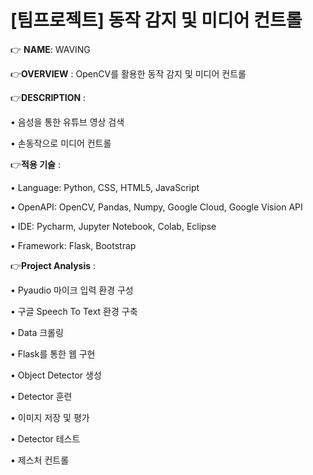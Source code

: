 # [팀프로젝트] **동작 감지 및 미디어 컨트롤** 

:point_right: **NAME**: WAVING

:point_right:**OVERVIEW** : OpenCV를 활용한 동작 감지 및 미디어 컨트롤 

:point_right:**DESCRIPTION** : 

• 음성을 통한 유튜브 영상 검색

• 손동작으로 미디어 컨트롤



:point_right:**적용 기술** : 

• Language: Python, CSS, HTML5, JavaScript

• OpenAPI: OpenCV, Pandas, Numpy, Google Cloud, Google Vision API

• IDE: Pycharm, Jupyter Notebook, Colab, Eclipse

• Framework: Flask, Bootstrap



:point_right:**Project Analysis**  : 

• Pyaudio 마이크 입력 환경 구성

• 구글 Speech To Text 환경 구축

• Data 크롤링

• Flask를 통한 웹 구현

• Object Detector 생성

• Detector 훈련

• 이미지 저장 및 평가

• Detector 테스트

• 제스처 컨트롤

